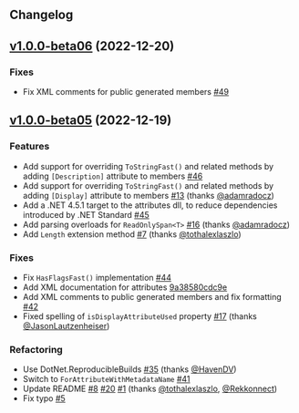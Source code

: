 Changelog
--- 

## [v1.0.0-beta06](https://github.com/andrewlock/NetEscapades.EnumGenerators/compare/v1.0.0-beta05..v1.0.0-beta06) (2022-12-20)

### Fixes

* Fix XML comments for public generated members [#49](https://github.com/andrewlock/NetEscapades.EnumGenerators/pull/49)

## [v1.0.0-beta05](https://github.com/andrewlock/NetEscapades.EnumGenerators/compare/v1.0.0-beta04..v1.0.0-beta05) (2022-12-19)

### Features

* Add support for overriding `ToStringFast()` and related methods by adding `[Description]` attribute to members [#46](https://github.com/andrewlock/NetEscapades.EnumGenerators/pull/46) 
* Add support for overriding `ToStringFast()` and related methods by adding `[Display]` attribute to members [#13](https://github.com/andrewlock/NetEscapades.EnumGenerators/pull/13) (thanks [@adamradocz](https://github.com/adamradocz))
* Add a .NET 4.5.1 target to the attributes dll, to reduce dependencies introduced by .NET Standard [#45](https://github.com/andrewlock/NetEscapades.EnumGenerators/pull/45)
* Add parsing overloads for `ReadOnlySpan<T>` [#16](https://github.com/andrewlock/NetEscapades.EnumGenerators/pull/16) (thanks [@adamradocz](https://github.com/adamradocz))
* Add `Length` extension method  [#7](https://github.com/andrewlock/NetEscapades.EnumGenerators/pull/7) (thanks [@tothalexlaszlo](https://github.com/tothalexlaszlo)) 

### Fixes 
* Fix `HasFlagsFast()` implementation [#44](https://github.com/andrewlock/NetEscapades.EnumGenerators/pull/46)
* Add XML documentation for attributes [9a38580cdc9e](https://github.com/andrewlock/NetEscapades.EnumGenerators/commit/9a38580cdc9e51b113dcd08bff168e0151b87e2d)
* Add XML comments to public generated members and fix formatting [#42](https://github.com/andrewlock/NetEscapades.EnumGenerators/pull/42)
* Fixed spelling of `isDisplayAttributeUsed` property [#17](https://github.com/andrewlock/NetEscapades.EnumGenerators/pull/17) (thanks [@JasonLautzenheiser](https://github.com/JasonLautzenheiser))

### Refactoring

* Use DotNet.ReproducibleBuilds [#35](https://github.com/andrewlock/NetEscapades.EnumGenerators/pull/35) (thanks [@HavenDV](https://github.com/HavenDV))
* Switch to `ForAttributeWithMetadataName` [#41](https://github.com/andrewlock/NetEscapades.EnumGenerators/pull/41)
* Update README [#8](https://github.com/andrewlock/NetEscapades.EnumGenerators/pull/8) [#20](https://github.com/andrewlock/NetEscapades.EnumGenerators/pull/20) [#1](https://github.com/andrewlock/NetEscapades.EnumGenerators/pull/1) (thanks [@tothalexlaszlo](https://github.com/tothalexlaszlo), [@Rekkonnect](https://github.com/Rekkonnect))
* Fix typo [#5](https://github.com/andrewlock/NetEscapades.EnumGenerators/pull/5)
